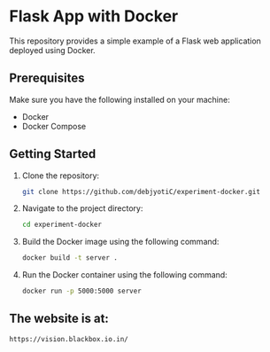 # Flask App with Docker

This repository provides a simple example of a Flask web application deployed using Docker.

## Prerequisites

Make sure you have the following installed on your machine:

- Docker
- Docker Compose

## Getting Started

1. Clone the repository:
   ```bash
   git clone https://github.com/debjyotiC/experiment-docker.git

2. Navigate to the project directory:
   ```bash
   cd experiment-docker

4. Build the Docker image using the following command:
    ```bash
    docker build -t server .
   
5. Run the Docker container using the following command:
    ```bash
    docker run -p 5000:5000 server


## The website is at: 
   ```url
   https://vision.blackbox.io.in/
